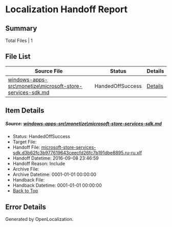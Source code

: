 # <a name='report-top'></a> Localization Handoff Report

## Summary
 Total Files | 1

## File List
 Source File | Status | Details 
 ----------- | ------ | ------- 
 [windows-apps-src\monetize\microsoft-store-services-sdk.md](https://github.com/Microsoft/windows-apps/blob/b86774181d9c4fab6773a7b262ac94760abca95d/windows-apps-src/monetize/microsoft-store-services-sdk.md) | HandedOffSuccess | [Details](#58c65fa89daab4bf4492cf8be95e9fc575d63a554845)

## Item Details
##### <a name='58c65fa89daab4bf4492cf8be95e9fc575d63a554845'></a> Source: [windows-apps-src\monetize\microsoft-store-services-sdk.md](https://github.com/Microsoft/windows-apps/blob/b86774181d9c4fab6773a7b262ac94760abca95d/windows-apps-src/monetize/microsoft-store-services-sdk.md)
* Status: HandedOffSuccess
* Target File: 
* Handoff File: [microsoft-store-services-sdk.d3b62fc3b977619643ceecfd26fc7b191dbe8895.ru-ru.xlf](https://github.com/Microsoft/WDG.handoff/blob/29b98a92f71c56c2e8c862e87cb9a6fd1ac9b950/ol-handoff/Microsoft/windows-apps.ru-ru/master/microsoft-store-services-sdk.d3b62fc3b977619643ceecfd26fc7b191dbe8895.ru-ru.xlf)
* Handoff Datetime: 2016-09-08 23:46:59
* Handoff Reason: Include
* Archive File: 
* Archive Datetime: 0001-01-01 00:00:00
* Handback File: 
* Handback Datetime: 0001-01-01 00:00:00
* [Back to Top](#report-top)


## Error Details

Generated by OpenLocalization.
